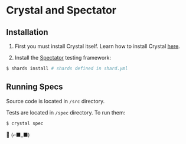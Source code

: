 # Crystal and Spectator

## Installation
1. First you must install Crystal itself. Learn how to install Crystal [here](https://crystal-lang.org/).

2. Install the [Spectator](https://gitlab.com/arctic-fox/spectator) testing framework:

```bash
$ shards install # shards defined in shard.yml
```

## Running Specs

Source code is located in `/src` directory.

Tests are located in `/spec` directory. To run them:

```bash
$ crystal spec
```

💎 (⌐■_■)
